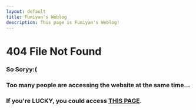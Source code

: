 ```yaml
---
layout: default
title: Fumiyan's Weblog
description: This page is Fumiyan's Weblog!
---
```


# 404 File Not Found

### So Soryy:(
  
### Too many people are accessing the website at the same time...

### If you're LUCKY, you could access [THIS PAGE](https://fumiyanll23.github.io/MyWeblog/md/sample.md).
